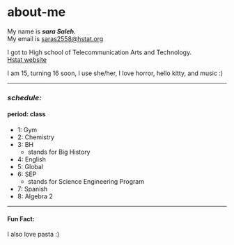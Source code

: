 # about-me
My name is **_sara Saleh._**  
My email is [saras2558@hstat.org](mailto:saras2558@hstat.org) 

I got to High school of Telecommunication Arts and Technology.  
[Hstat website](https://www.hstat.org/)  

I am 15, turning 16 soon, I use she/her, I love horror, hello kitty, and music :)  

--- 

### **_schedule:_**  
#### **period: class**

* 1: Gym 
* 2: Chemistry 
* 3: BH
  * stands for Big History
* 4: English 
* 5: Global 
* 6: SEP
  * stands for Science Engineering Program
* 7: Spanish 
* 8: Algebra 2

--- 

#### **Fun Fact:**
I also love pasta :)

